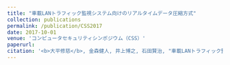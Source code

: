 ```yaml
---
title: "車載LANトラフィック監視システム向けのリアルタイムデータ圧縮方式"
collection: publications
permalink: /publication/CSS2017
date: 2017-10-01
venue: 'コンピュータセキュリティシンポジウム（CSS）'
paperurl: 
citation: '<b>大平修慈</b>, 金森健人, 井上博之, 石田賢治, "車載LANトラフィック監視システム向けのリアルタイムデータ圧縮方式," コンピュータセキュリティシンポジウム2017論文集, pp.1469-1474, Oct. 2017.'
---
```

